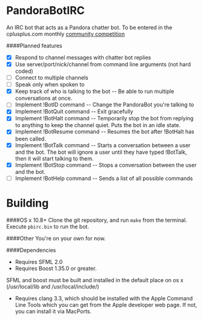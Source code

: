 PandoraBotIRC
=============

An IRC bot that acts as a Pandora chatter bot. 
To be entered in the cplusplus.com monthly [community competition](http://cppcomp.netne.net/showthread.php?tid=4)

####Planned features
- [x] Respond to channel messages with chatter bot replies
- [x] Use server/port/nick/channel from command line arguments (not hard coded)
- [ ] Connect to multiple channels
- [ ] Speak only when spoken to
- [x] Keep track of who is talking to the bot -- Be able to run multiple conversations at once.
- [ ] Implement !BotID command -- Change the PandoraBot you're talking to
- [x] Implement !BotQuit command -- Exit gracefully
- [x] Implement !BotHalt command -- Temporarily stop the bot from replying to anything to keep the channel quiet. Puts the bot in an idle state.
- [x] Implement !BotResume command -- Resumes the bot after !BotHalt has been called.
- [x] Implement !BotTalk command -- Starts a conversation between a user and the bot. The bot will ignore a user until they have typed !BotTalk, then it will start talking to them.
- [x] Implement !BotStop command -- Stops a conversation between the user and the bot.
- [ ] Implement !BotHelp command -- Sends a list of all possible commands

Building
========
####OS x 10.8+
Clone the git repository, and run `make` from the terminal. 
Execute `pbirc.bin` to run the bot. 

####Other
You're on your own for now.

####Dependencies
- Requires SFML 2.0
- Requires Boost 1.35.0 or greater.

SFML and boost must be built and installed in the default place on os x (/usr/local/lib and /usr/local/include/)

- Requires clang 3.3, which should be installed with the Apple Command Line Tools which you can get from the Apple developer web page.
    If not, you can install it via MacPorts. 

